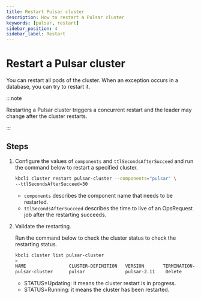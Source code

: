```yaml
---
title: Restart Pulsar cluster
description: How to restart a Pulsar cluster
keywords: [pulsar, restart]
sidebar_position: 4
sidebar_label: Restart
---
```



# Restart a Pulsar cluster

You can restart all pods of the cluster. When an exception occurs in a database, you can try to restart it.

:::note

Restarting a Pulsar cluster triggers a concurrent restart and the leader may change after the cluster restarts.

:::

## Steps

1. Configure the values of `components` and `ttlSecondsAfterSucceed` and run the command below to restart a specified cluster.

   ```bash
   kbcli cluster restart pulsar-cluster --components="pulsar" \
   --ttlSecondsAfterSucceed=30
   ```

   - `components` describes the component name that needs to be restarted.
   - `ttlSecondsAfterSucceed` describes the time to live of an OpsRequest job after the restarting succeeds.

2. Validate the restarting.

   Run the command below to check the cluster status to check the restarting status.

   ```bash
   kbcli cluster list pulsar-cluster
   >
   NAME                CLUSTER-DEFINITION   VERSION       TERMINATION-POLICY   STATUS     AGE
   pulsar-cluster      pulsar               pulsar-2.11    Delete              Running    19m
   ```

   * STATUS=Updating: it means the cluster restart is in progress.
   * STATUS=Running: it means the cluster has been restarted.
